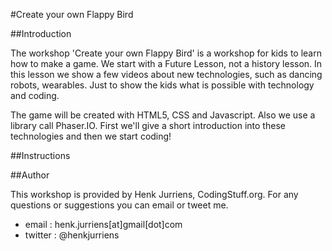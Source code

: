 #Create your own Flappy Bird

##Introduction

The workshop 'Create your own Flappy Bird' is a workshop for kids to learn how to make a game. We start with a Future Lesson, not a history lesson. In this lesson we show a few videos about new technologies, such as dancing robots, wearables. Just to show the kids what is possible with technology and coding.

The game will be created with HTML5, CSS and Javascript. Also we use a library call Phaser.IO. First we'll give a short introduction into these technologies and then we start coding!

  

##Instructions

##Author

This workshop is provided by Henk Jurriens, CodingStuff.org. For any questions or suggestions you can email or tweet me.

* email : henk.jurriens[at]gmail[dot]com
* twitter : @henkjurriens
